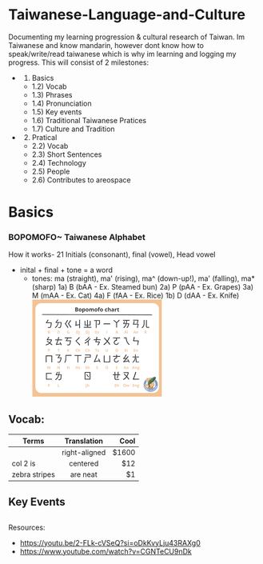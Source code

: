 # Taiwanese-Language-and-Culture
Documenting my learning progression & cultural research of Taiwan. Im Taiwanese and know mandarin, however dont know how to speak/write/read taiwanese which is why im learning and logging my progress. This will consist of 2 milestones:
- 1) Basics
   - 1.2) Vocab
   - 1.3) Phrases
   - 1.4) Pronunciation
   - 1.5) Key events
   - 1.6) Traditional Taiwanese Pratices
   - 1.7) Culture and Tradition
- 2) Pratical
   - 2.2) Vocab
   - 2.3) Short Sentences
   - 2.4) Technology
   - 2.5) People
   - 2.6) Contributes to areospace 


# Basics
### BOPOMOFO~ Taiwanese Alphabet
How it works- 21 Initials (consonant), final (vowel), Head vowel
- inital + final + tone = a word
     - tones: ma (straight), ma' (rising), ma^ (down-up!), ma' (falling), ma*(sharp)
1a) B (bAA - Ex. Steamed bun)
2a) P (pAA - Ex. Grapes)
3a) M (mAA - Ex. Cat)
4a) F (fAA - Ex. Rice)
1b) D (dAA - Ex. Knife)
![My Image](https://github.com/MakaylaLundry/Taiwanese-Language-and-Culture/blob/main/download.png?raw=true)


## Vocab:
| Terms       | Translation          | Cool  |
| ------------- |:-------------:| -----:|
|           | right-aligned | $1600 |
| col 2 is      | centered      |   $12 |
| zebra stripes | are neat      |    $1 |

## Key Events
##

   
Resources:
- https://youtu.be/2-FLk-cVSeQ?si=oDkKvyLju43RAXg0
- https://www.youtube.com/watch?v=CGNTeCU9nDk
